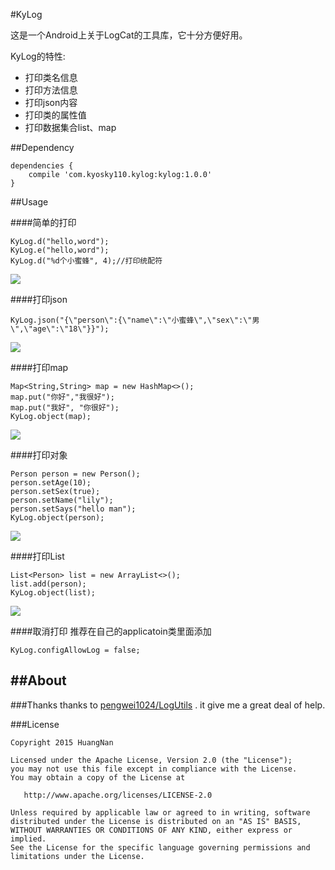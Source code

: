 #KyLog

这是一个Android上关于LogCat的工具库，它十分方便好用。

KyLog的特性:
- 打印类名信息
- 打印方法信息
- 打印json内容
- 打印类的属性值
- 打印数据集合list、map

##Dependency
```
dependencies {
	compile 'com.kyosky110.kylog:kylog:1.0.0'
}
```

##Usage

####简单的打印
```
KyLog.d("hello,word");
KyLog.e("hello,word");
KyLog.d("%d个小蜜蜂", 4);//打印统配符
```

![](https://github.com/kyosky110/Kylog/blob/master/screenshots/kylog_string.png)

####打印json
```
KyLog.json("{\"person\":{\"name\":\"小蜜蜂\",\"sex\":\"男\",\"age\":\"18\"}}");
```

![](https://github.com/kyosky110/Kylog/blob/master/screenshots/klog_json.png)

####打印map
```
Map<String,String> map = new HashMap<>();
map.put("你好","我很好");
map.put("我好", "你很好");
KyLog.object(map);
```
![](https://github.com/kyosky110/Kylog/blob/master/screenshots/klog_map.png)

####打印对象
```
Person person = new Person();
person.setAge(10);
person.setSex(true);
person.setName("lily");
person.setSays("hello man");
KyLog.object(person);
```
![](https://github.com/kyosky110/Kylog/blob/master/screenshots/kylog_object.png)

####打印List
```
List<Person> list = new ArrayList<>();
list.add(person);
KyLog.object(list);
```
![](https://github.com/kyosky110/Kylog/blob/master/screenshots/kylog_list.png)

####取消打印
推荐在自己的applicatoin类里面添加
```
KyLog.configAllowLog = false;
```

##About
--------

###Thanks
 thanks to [pengwei1024/LogUtils](https://github.com/pengwei1024/LogUtils) . it give me a great deal of help.


###License
```
Copyright 2015 HuangNan

Licensed under the Apache License, Version 2.0 (the "License");
you may not use this file except in compliance with the License.
You may obtain a copy of the License at

   http://www.apache.org/licenses/LICENSE-2.0

Unless required by applicable law or agreed to in writing, software
distributed under the License is distributed on an "AS IS" BASIS,
WITHOUT WARRANTIES OR CONDITIONS OF ANY KIND, either express or implied.
See the License for the specific language governing permissions and
limitations under the License.
```


